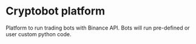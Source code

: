 # Cryptobot platform
Platform to run trading bots with Binance API. Bots will run pre-defined or user custom python code.
 
